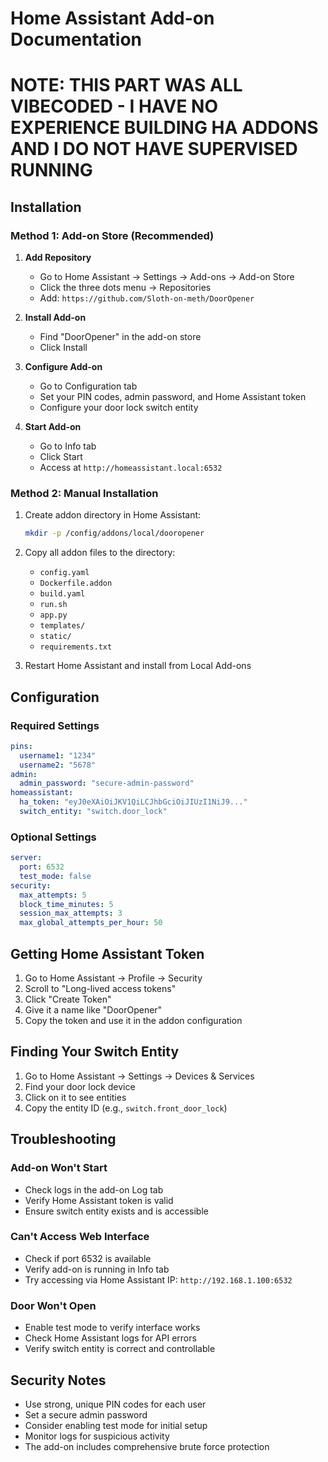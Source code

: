 # Home Assistant Add-on Documentation

# NOTE: THIS PART WAS ALL VIBECODED - I HAVE NO EXPERIENCE BUILDING HA ADDONS AND I DO NOT HAVE SUPERVISED RUNNING

## Installation

### Method 1: Add-on Store (Recommended)

1. **Add Repository**
   - Go to Home Assistant → Settings → Add-ons → Add-on Store
   - Click the three dots menu → Repositories
   - Add: `https://github.com/Sloth-on-meth/DoorOpener`

2. **Install Add-on**
   - Find "DoorOpener" in the add-on store
   - Click Install

3. **Configure Add-on**
   - Go to Configuration tab
   - Set your PIN codes, admin password, and Home Assistant token
   - Configure your door lock switch entity

4. **Start Add-on**
   - Go to Info tab
   - Click Start
   - Access at `http://homeassistant.local:6532`

### Method 2: Manual Installation

1. Create addon directory in Home Assistant:
   ```bash
   mkdir -p /config/addons/local/dooropener
   ```

2. Copy all addon files to the directory:
   - `config.yaml`
   - `Dockerfile.addon` 
   - `build.yaml`
   - `run.sh`
   - `app.py`
   - `templates/`
   - `static/`
   - `requirements.txt`

3. Restart Home Assistant and install from Local Add-ons

## Configuration

### Required Settings

```yaml
pins:
  username1: "1234"
  username2: "5678"
admin:
  admin_password: "secure-admin-password"
homeassistant:
  ha_token: "eyJ0eXAiOiJKV1QiLCJhbGciOiJIUzI1NiJ9..."
  switch_entity: "switch.door_lock"
```

### Optional Settings

```yaml
server:
  port: 6532
  test_mode: false
security:
  max_attempts: 5
  block_time_minutes: 5
  session_max_attempts: 3
  max_global_attempts_per_hour: 50
```

## Getting Home Assistant Token

1. Go to Home Assistant → Profile → Security
2. Scroll to "Long-lived access tokens"
3. Click "Create Token"
4. Give it a name like "DoorOpener"
5. Copy the token and use it in the addon configuration

## Finding Your Switch Entity

1. Go to Home Assistant → Settings → Devices & Services
2. Find your door lock device
3. Click on it to see entities
4. Copy the entity ID (e.g., `switch.front_door_lock`)

## Troubleshooting

### Add-on Won't Start
- Check logs in the add-on Log tab
- Verify Home Assistant token is valid
- Ensure switch entity exists and is accessible

### Can't Access Web Interface
- Check if port 6532 is available
- Verify add-on is running in Info tab
- Try accessing via Home Assistant IP: `http://192.168.1.100:6532`

### Door Won't Open
- Enable test mode to verify interface works
- Check Home Assistant logs for API errors
- Verify switch entity is correct and controllable

## Security Notes

- Use strong, unique PIN codes for each user
- Set a secure admin password
- Consider enabling test mode for initial setup
- Monitor logs for suspicious activity
- The add-on includes comprehensive brute force protection
